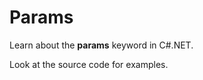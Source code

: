 # Params
<p>Learn about the <b>params</b> keyword in C#.NET.</p>
<p>Look at the source code for examples.</p>
